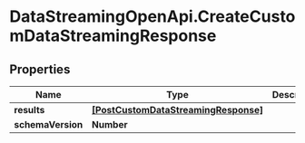 # DataStreamingOpenApi.CreateCustomDataStreamingResponse

## Properties

Name | Type | Description | Notes
------------ | ------------- | ------------- | -------------
**results** | [**[PostCustomDataStreamingResponse]**](PostCustomDataStreamingResponse.md) |  | [optional] 
**schemaVersion** | **Number** |  | [optional] 


